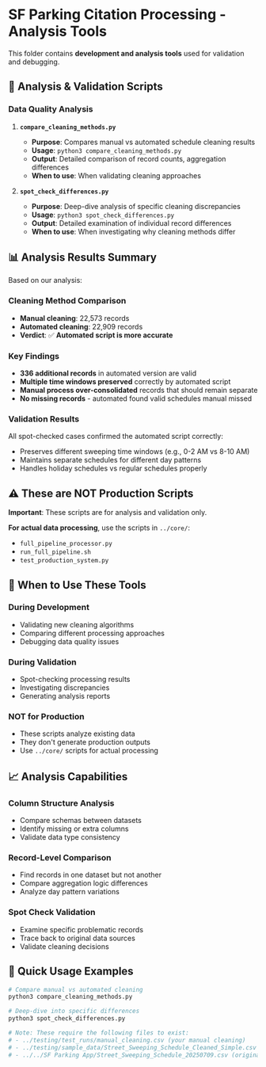 # SF Parking Citation Processing - Analysis Tools

This folder contains **development and analysis tools** used for validation and debugging.

## 🔬 Analysis & Validation Scripts

### **Data Quality Analysis**

1. **`compare_cleaning_methods.py`**
   - **Purpose**: Compares manual vs automated schedule cleaning results
   - **Usage**: `python3 compare_cleaning_methods.py`
   - **Output**: Detailed comparison of record counts, aggregation differences
   - **When to use**: When validating cleaning approaches

2. **`spot_check_differences.py`**
   - **Purpose**: Deep-dive analysis of specific cleaning discrepancies
   - **Usage**: `python3 spot_check_differences.py`
   - **Output**: Detailed examination of individual record differences
   - **When to use**: When investigating why cleaning methods differ

## 📊 **Analysis Results Summary**

Based on our analysis:

### **Cleaning Method Comparison**
- **Manual cleaning**: 22,573 records
- **Automated cleaning**: 22,909 records  
- **Verdict**: ✅ **Automated script is more accurate**

### **Key Findings**
- **336 additional records** in automated version are valid
- **Multiple time windows preserved** correctly by automated script
- **Manual process over-consolidated** records that should remain separate
- **No missing records** - automated found valid schedules manual missed

### **Validation Results**
All spot-checked cases confirmed the automated script correctly:
- Preserves different sweeping time windows (e.g., 0-2 AM vs 8-10 AM)
- Maintains separate schedules for different day patterns
- Handles holiday schedules vs regular schedules properly

## ⚠️ **These are NOT Production Scripts**

**Important**: These scripts are for analysis and validation only. 

**For actual data processing**, use the scripts in `../core/`:
- `full_pipeline_processor.py`
- `run_full_pipeline.sh`  
- `test_production_system.py`

## 🎯 **When to Use These Tools**

### **During Development**
- Validating new cleaning algorithms
- Comparing different processing approaches
- Debugging data quality issues

### **During Validation**
- Spot-checking processing results
- Investigating discrepancies
- Generating analysis reports

### **NOT for Production**
- These scripts analyze existing data
- They don't generate production outputs
- Use `../core/` scripts for actual processing

## 📈 **Analysis Capabilities**

### **Column Structure Analysis**
- Compare schemas between datasets
- Identify missing or extra columns
- Validate data type consistency

### **Record-Level Comparison**
- Find records in one dataset but not another
- Compare aggregation logic differences
- Analyze day pattern variations

### **Spot Check Validation**
- Examine specific problematic records
- Trace back to original data sources
- Validate cleaning decisions

## 🚀 **Quick Usage Examples**

```bash
# Compare manual vs automated cleaning
python3 compare_cleaning_methods.py

# Deep-dive into specific differences
python3 spot_check_differences.py

# Note: These require the following files to exist:
# - ../testing/test_runs/manual_cleaning.csv (your manual cleaning)
# - ../testing/sample_data/Street_Sweeping_Schedule_Cleaned_Simple.csv (automated)
# - ../../SF Parking App/Street_Sweeping_Schedule_20250709.csv (original)
```